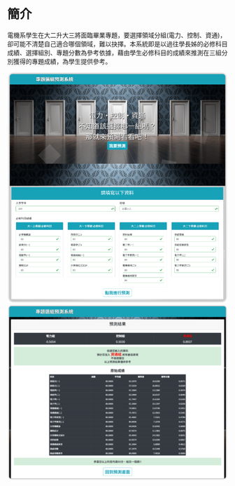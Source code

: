 # 簡介
電機系學生在大二升大三將面臨畢業專題，要選擇領域分組(電力、控制、資通)，卻可能不清楚自己適合哪個領域，難以抉擇。本系統即是以過往學長姊的必修科目成績、選擇組別、專題分數為參考依據，藉由學生必修科目的成績來推測在三組分別獲得的專題成績，為學生提供參考。

![index](static/readme/index.png)
![result](static/readme/result.png)
